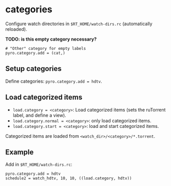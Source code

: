 # categories

Configure watch directories in `$RT_HOME/watch-dirs.rc` (automatically reloaded).

**TODO: is this empty category necessary?**

```
# "Other" category for empty labels
pyro.category.add = (cat,)
```

## Setup categories

Define categories: `pyro.category.add = hdtv`.

## Load categorized items

- `load.category = <category>`: Load categorized items (sets the ruTorrent label, and define a view).
- `load.category.normal = <category>`: only load categorized items.
- `load.category.start = <category>`: load and start categorized items.

Categorized items are loaded from `<watch_dir>/<category>/*.torrent`.

## Example

Add in `$RT_HOME/watch-dirs.rc`:

```
pyro.category.add = hdtv
schedule2 = watch_hdtv, 10, 10, ((load.category, hdtv))
```
